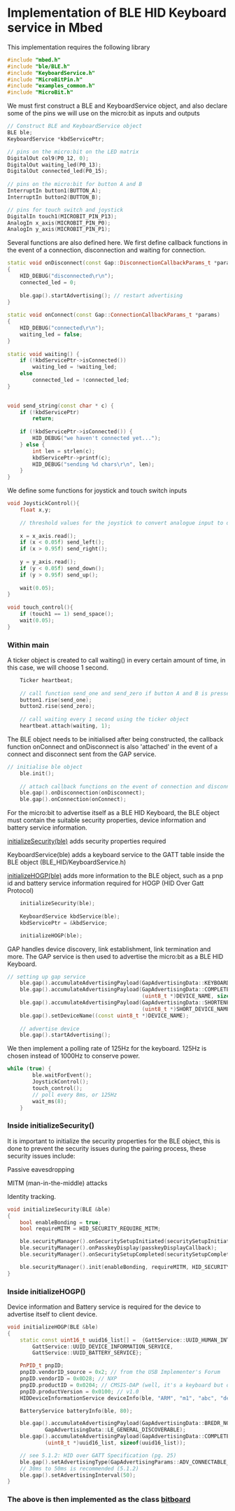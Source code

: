 # Implementation of BLE HID Keyboard service in Mbed

This implementation requires the following library

```c++
#include "mbed.h"
#include "ble/BLE.h"
#include "KeyboardService.h"
#include "MicroBitPin.h"
#include "examples_common.h"
#include "MicroBit.h"
```

We must first construct a BLE and KeyboardService object, and also declare some of the pins we will use on the micro:bit as inputs and outputs

```c++
// Construct BLE and KeyboardService object
BLE ble;
KeyboardService *kbdServicePtr;

// pins on the micro:bit on the LED matrix
DigitalOut col9(P0_12, 0);
DigitalOut waiting_led(P0_13);
DigitalOut connected_led(P0_15);
 
// pins on the micro:bit for button A and B
InterruptIn button1(BUTTON_A);
InterruptIn button2(BUTTON_B);

// pins for touch switch and joystick
DigitalIn touch1(MICROBIT_PIN_P13);
AnalogIn x_axis(MICROBIT_PIN_P0);
AnalogIn y_axis(MICROBIT_PIN_P1);

```
Several functions are also defined here.
We first define callback functions in the event of a connection, disconnection and waiting for connection.
```c++
static void onDisconnect(const Gap::DisconnectionCallbackParams_t *params)
{
    HID_DEBUG("disconnected\r\n");
    connected_led = 0;
 
    ble.gap().startAdvertising(); // restart advertising
}
 
static void onConnect(const Gap::ConnectionCallbackParams_t *params)
{
    HID_DEBUG("connected\r\n");
    waiting_led = false;
}
 
static void waiting() {
    if (!kbdServicePtr->isConnected())
        waiting_led = !waiting_led;
    else
        connected_led = !connected_led;
}
 
```

```c++
void send_string(const char * c) {
    if (!kbdServicePtr)
        return;
 
    if (!kbdServicePtr->isConnected()) {
        HID_DEBUG("we haven't connected yet...");
    } else {
        int len = strlen(c);
        kbdServicePtr->printf(c);
        HID_DEBUG("sending %d chars\r\n", len);
    }
}

```
We define some functions for joystick and touch switch inputs
```c++
void JoystickControl(){
    float x,y;
 
    // threshold values for the joystick to convert analogue input to digital
    
    x = x_axis.read();
    if (x < 0.05f) send_left();
    if (x > 0.95f) send_right();
    
    y = y_axis.read();
    if (y < 0.05f) send_down();
    if (y > 0.95f) send_up();
    
    wait(0.05);
}
 
void touch_control(){
    if (touch1 == 1) send_space();
    wait(0.05);
}
```
### Within main
A ticker object is created to call waiting() in every certain amount of time, in this case, we will choose 1 second.
```c++
    Ticker heartbeat;
    
    // call function send_one and send_zero if button A and B is pressed on the rising edge
    button1.rise(send_one);
    button2.rise(send_zero);
 
    // call waiting every 1 second using the ticker object
    heartbeat.attach(waiting, 1);
```
The BLE object needs to be initialised after being constructed, the callback function onConnect and onDisconnect is also 'attached' in the event of a connect and disconnect sent from the GAP service.
```c++
// initialise ble object
    ble.init();
 
    // attach callback functions on the event of connection and disconnection
    ble.gap().onDisconnection(onDisconnect);
    ble.gap().onConnection(onConnect);
```
For the micro:bit to advertise itself as a BLE HID Keyboard, the BLE object must contain the suitable security properties, device information and battery service information.

[initializeSecurity(ble)](#inside-initializesecurity) adds security properties required 

KeyboardService(ble) adds a keyboard service to the GATT table inside the BLE object (BLE_HID/KeyboardService.h)

[initializeHOGP(ble)](#inside-initializehogp) adds more information to the BLE object, such as a pnp id and battery service information required for HOGP (HID Over Gatt Protocol)  
```c++
    initializeSecurity(ble);
 
    KeyboardService kbdService(ble);
    kbdServicePtr = &kbdService;

    initializeHOGP(ble);
```
GAP handles device discovery, link establishment, link termination and more. The GAP service is then used to advertise the micro:bit as a BLE HID Keyboard. 
```c++
// setting up gap service
    ble.gap().accumulateAdvertisingPayload(GapAdvertisingData::KEYBOARD);
    ble.gap().accumulateAdvertisingPayload(GapAdvertisingData::COMPLETE_LOCAL_NAME,
                                           (uint8_t *)DEVICE_NAME, sizeof(DEVICE_NAME));
    ble.gap().accumulateAdvertisingPayload(GapAdvertisingData::SHORTENED_LOCAL_NAME,
                                           (uint8_t *)SHORT_DEVICE_NAME, sizeof(SHORT_DEVICE_NAME));
    ble.gap().setDeviceName((const uint8_t *)DEVICE_NAME);
 
    // advertise device
    ble.gap().startAdvertising();
```
We then implement a polling rate of 125Hz for the keyboard. 125Hz is chosen instead of 1000Hz to conserve power.
```c++
while (true) {
        ble.waitForEvent();  
        JoystickControl();  
        touch_control();
        // poll every 8ms, or 125Hz
        wait_ms(8);
    }
```

### Inside initializeSecurity()
It is important to initialize the security properties for the BLE object, this is done to prevent the security issues during the pairing process, these security issues include:

Passive eavesdropping

MITM (man-in-the-middle) attacks 

Identity tracking.
```c++
void initializeSecurity(BLE &ble)
{
    bool enableBonding = true;
    bool requireMITM = HID_SECURITY_REQUIRE_MITM;

    ble.securityManager().onSecuritySetupInitiated(securitySetupInitiatedCallback);
    ble.securityManager().onPasskeyDisplay(passkeyDisplayCallback);
    ble.securityManager().onSecuritySetupCompleted(securitySetupCompletedCallback);

    ble.securityManager().init(enableBonding, requireMITM, HID_SECURITY_IOCAPS);
}
```
### Inside initializeHOGP()
Device information and Battery service is required for the device to advertise itself to client device.
```c++
void initializeHOGP(BLE &ble)
{
    static const uint16_t uuid16_list[] =  {GattService::UUID_HUMAN_INTERFACE_DEVICE_SERVICE,
        GattService::UUID_DEVICE_INFORMATION_SERVICE,
        GattService::UUID_BATTERY_SERVICE};

    PnPID_t pnpID;
    pnpID.vendorID_source = 0x2; // from the USB Implementer's Forum
    pnpID.vendorID = 0x0D28; // NXP
    pnpID.productID = 0x0204; // CMSIS-DAP (well, it's a keyboard but oh well)
    pnpID.productVersion = 0x0100; // v1.0
    HIDDeviceInformationService deviceInfo(ble, "ARM", "m1", "abc", "def", "ghi", "jkl", &pnpID);

    BatteryService batteryInfo(ble, 80);

    ble.gap().accumulateAdvertisingPayload(GapAdvertisingData::BREDR_NOT_SUPPORTED |
            GapAdvertisingData::LE_GENERAL_DISCOVERABLE);
    ble.gap().accumulateAdvertisingPayload(GapAdvertisingData::COMPLETE_LIST_16BIT_SERVICE_IDS,
            (uint8_t *)uuid16_list, sizeof(uuid16_list));

    // see 5.1.2: HID over GATT Specification (pg. 25)
    ble.gap().setAdvertisingType(GapAdvertisingParams::ADV_CONNECTABLE_UNDIRECTED);
    // 30ms to 50ms is recommended (5.1.2)
    ble.gap().setAdvertisingInterval(50);
}
```

### The above is then implemented as the class [bitboard](https://github.com/bit-board/bitboard/tree/master/mbed/ble_hid_kbd_class_version)
